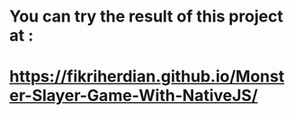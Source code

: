 # You can try the result of this project at : 
# https://fikriherdian.github.io/Monster-Slayer-Game-With-NativeJS/

